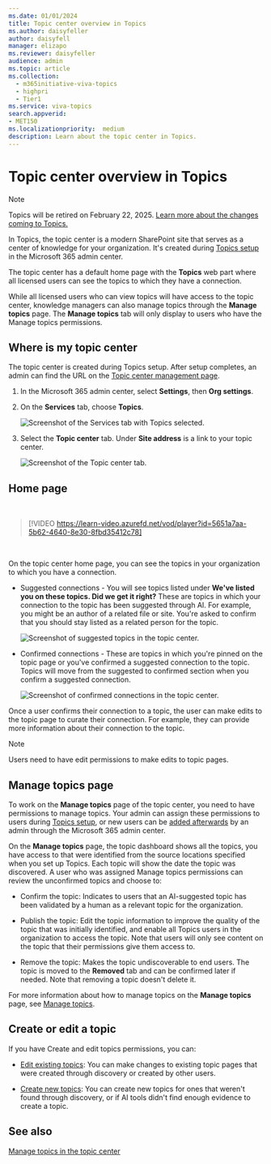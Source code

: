 ```yaml
---
ms.date: 01/01/2024
title: Topic center overview in Topics
ms.author: daisyfeller
author: daisyfell
manager: elizapo
ms.reviewer: daisyfeller
audience: admin
ms.topic: article
ms.collection:
  - m365initiative-viva-topics
  - highpri
  - Tier1
ms.service: viva-topics 
search.appverid:
- MET150  
ms.localizationpriority:  medium
description: Learn about the topic center in Topics.
---
```


# Topic center overview in Topics

> [!NOTE]
> Topics will be retired on February 22, 2025. [Learn more about the changes coming to Topics.](changes-coming-to-topics.md)

In Topics, the topic center is a modern SharePoint site that serves as a center of knowledge for your organization. It's created during [Topics setup](set-up-topic-experiences.md) in the Microsoft 365 admin center.

The topic center has a default home page with the **Topics** web part where all licensed users can see the topics to which they have a connection.

While all licensed users who can view topics will have access to the topic center, knowledge managers can also manage topics through the **Manage topics** page. The **Manage topics** tab will only display to users who have the Manage topics permissions.

## Where is my topic center

The topic center is created during Topics setup. After setup completes, an admin can find the URL on the [Topic center management page](rename-topic-center.md#access-topics-management-settings).

1. In the Microsoft 365 admin center, select **Settings**, then **Org settings**.
2. On the **Services** tab, choose **Topics**.

    ![Screenshot of the Services tab with Topics selected.](../media/knowledge-management/org-settings-topics.png)

3. Select the **Topic center** tab. Under **Site address** is a link to your topic center.

    ![Screenshot of the Topic center tab.](../media/topics/knowledge-network-settings-topic-center.png)

## Home page

</br>

> [!VIDEO https://learn-video.azurefd.net/vod/player?id=5651a7aa-5b62-4640-8e30-8fbd35412c78]

</br>

On the topic center home page, you can see the topics in your organization to which you have a connection.

- Suggested connections - You will see topics listed under **We've listed you on these topics. Did we get it right?** These are topics in which your connection to the topic has been suggested through AI. For example, you might be an author of a related file or site. You're asked to confirm that you should stay listed as a related person for the topic.

   ![Screenshot of suggested topics in the topic center.](../media/knowledge-management/my-topics.png)

- Confirmed connections - These are topics in which you're pinned on the topic page or you've confirmed a suggested connection to the topic. Topics will move from the suggested to confirmed section when you confirm a suggested connection.

   ![Screenshot of confirmed connections in the topic center.](../media/knowledge-management/my-topics-confirmed.png)

Once a user confirms their connection to a topic, the user can make edits to the topic page to curate their connection. For example, they can provide more information about their connection to the topic.

>[!NOTE]
>Users need to have edit permissions to make edits to topic pages.

## Manage topics page

To work on the **Manage topics** page of the topic center, you need to have permissions to manage topics. Your admin can assign these permissions to users during [Topics setup](set-up-topic-experiences.md), or new users can be [added afterwards](manage-topic-visibility.md) by an admin through the Microsoft 365 admin center.

On the **Manage topics** page, the topic dashboard shows all the topics, you have access to that were identified from the source locations specified when you set up Topics. Each topic will show the date the topic was discovered. A user who was assigned Manage topics permissions can review the unconfirmed topics and choose to:

- Confirm the topic: Indicates to users that an AI-suggested topic has been validated by a human as a relevant topic for the organization.

- Publish the topic: Edit the topic information to improve the quality of the topic that was initially identified, and enable all Topics users in the organization to access the topic. Note that users will only see content on the topic that their permissions give them access to.

- Remove the topic: Makes the topic undiscoverable to end users. The topic is moved to the **Removed** tab and can be confirmed later if needed. Note that removing a topic doesn't delete it.

For more information about how to manage topics on the **Manage topics** page, see [Manage topics](manage-topics.md).

## Create or edit a topic

If you have Create and edit topics permissions, you can:

- [Edit existing topics](edit-a-topic.md): You can make changes to existing topic pages that were created through discovery or created by other users.

- [Create new topics](create-a-topic.md): You can create new topics for ones that weren't found through discovery, or if AI tools didn't find enough evidence to create a topic.

## See also

[Manage topics in the topic center](manage-topics.md)
